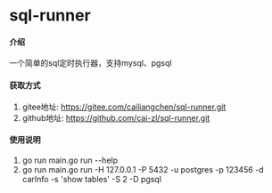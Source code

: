 # sql-runner

#### 介绍
一个简单的sql定时执行器，支持mysql、pgsql

#### 获取方式

1. gitee地址: https://gitee.com/cailiangchen/sql-runner.git
2. github地址: https://github.com/cai-zl/sql-runner.git

#### 使用说明

1. go run main.go run --help
2. go run main.go run -H 127.0.0.1 -P 5432 -u postgres -p 123456 -d carInfo -s 'show tables' -S 2 -D pgsql
